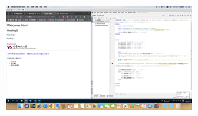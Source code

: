 <img src="https://github.com/iambjlu/JavaScript_Practice/blob/master/%E4%B8%8A%E8%AA%B2%E5%85%A7%E5%AE%B9/week1_1110214/%E8%9E%A2%E5%B9%95%E5%BF%AB%E7%85%A7%202022-02-14%20%E4%B8%8A%E5%8D%8811.57.37.png?raw=true"></img>
